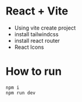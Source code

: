 # React + Vite

- Using vite create project
- install tailwindcss
- install react router
- React Icons
# How to run
```
npm i
npm run dev
```
